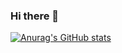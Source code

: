### Hi there 👋

[![Anurag's GitHub stats](https://github-readme-stats.vercel.app/api?username=travless)](https://github.com/anuraghazra/github-readme-stats)

<!--
**Travless/travless** is a ✨ _special_ ✨ repository because its `README.md` (this file) appears on your GitHub profile.

Here are some ideas to get you started:

- 🔭 I’m currently working on ...
- 🌱 I’m currently learning ...
- 👯 I’m looking to collaborate on ...
- 🤔 I’m looking for help with ...
- 💬 Ask me about ...
- 📫 How to reach me: ...
- 😄 Pronouns: ...
- ⚡ Fun fact: ...
-->
